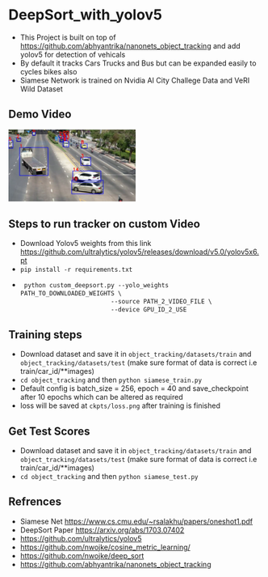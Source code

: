 # DeepSort_with_yolov5
 * This Project is built on top of https://github.com/abhyantrika/nanonets_object_tracking and add yolov5 for detection of vehicals
 * By default it tracks Cars Trucks and Bus but can be expanded easily to cycles bikes also 
 * Siamese Network is trained on Nvidia AI City Challege Data and VeRI Wild Dataset

## Demo Video 
[<img src=".github/demo.png" width="50%">](https://drive.google.com/file/d/1aVlaJogjbz8Q8KUvc3_b4ybravZwiPGT/view?usp=sharing)

## Steps to run tracker on custom Video
 * Download Yolov5 weights from this link https://github.com/ultralytics/yolov5/releases/download/v5.0/yolov5x6.pt
 * ```pip install -r requirements.txt ```
 * ```
    python custom_deepsort.py --yolo_weights PATH_TO_DOWNLOADED_WEIGHTS \
                            --source PATH_2_VIDEO_FILE \
                            --device GPU_ID_2_USE 
    ```
## Training steps 
 * Download dataset and save it in ``` object_tracking/datasets/train ``` and ``` object_tracking/datasets/test ``` (make sure format of data is correct i.e train/car_id/**images)
 * ```cd object_tracking``` and then  ```python siamese_train.py```
 * Default config is batch_size = 256, epoch = 40 and save_checkpoint after 10 epochs which can be altered as required 
 * loss will be saved at ```ckpts/loss.png``` after training is finished

## Get Test Scores 
 * Download dataset and save it in ``` object_tracking/datasets/train ``` and ``` object_tracking/datasets/test ``` (make sure format of data is correct i.e train/car_id/**images)
 * ```cd object_tracking``` and then  ```python siamese_test.py```
## Refrences 
 * Siamese Net https://www.cs.cmu.edu/~rsalakhu/papers/oneshot1.pdf
 * DeepSort Paper https://arxiv.org/abs/1703.07402
 * https://github.com/ultralytics/yolov5
 * https://github.com/nwojke/cosine_metric_learning/
 * https://github.com/nwojke/deep_sort
 * https://github.com/abhyantrika/nanonets_object_tracking
